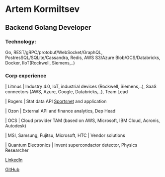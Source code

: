 # Artem Kormiltsev


## Backend Golang Developer

### Technology: 

Go, REST/gRPC/protobuf/WebSocket/GraphQL, PostresSQL/SQLite/Cassandra, Redis, AWS S3/Azure Blob/GCS/Databricks, Docker, IIoT(Rockwell, Siemens,..)

### Corp experience

| Litmus | Industry 4.0, IoT, industrial devices (Rockwell, Siemens,..), SaaS connectors (AWS, Azure, Google, Databricks,..), Team Lead

| Rogers | Stat data API [Sportsnet](https://www.sportsnet.ca/) and application

| Ozon | External API and finance analytics, Dep Head

| OCS | Cloud provider TAM (based on AWS, Microsoft, IBM Cloud, Acronis, Autodesk)

| MSI, Samsung, Fujitsu, Microsoft, HTC | Vendor solutions

| Quantum Electronics | Invent supercondactor detector, Physics Researcher


[LinkedIn]("https://www.linkedin.com/in/kormiltsev/?locale=en_US")

[GitHub]("https://github.com/kormiltsev/")
